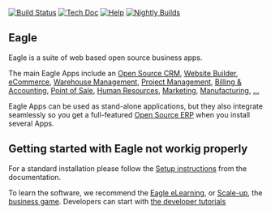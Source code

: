 [![Build Status](http://runbot.eagle.com/runbot/badge/flat/1/master.svg)](http://runbot.eagle.com/runbot)
[![Tech Doc](http://img.shields.io/badge/master-docs-875A7B.svg?style=flat&colorA=8F8F8F)](http://www.eagle.com/documentation/master)
[![Help](http://img.shields.io/badge/master-help-875A7B.svg?style=flat&colorA=8F8F8F)](https://www.eagle.com/forum/help-1)
[![Nightly Builds](http://img.shields.io/badge/master-nightly-875A7B.svg?style=flat&colorA=8F8F8F)](http://nightly.eagle.com/)

Eagle
----

Eagle is a suite of web based open source business apps.

The main Eagle Apps include an <a href="https://www.eagle.com/page/crm">Open Source CRM</a>,
<a href="https://www.eagle.com/page/website-builder">Website Builder</a>,
<a href="https://www.eagle.com/page/e-commerce">eCommerce</a>,
<a href="https://www.eagle.com/page/warehouse">Warehouse Management</a>,
<a href="https://www.eagle.com/page/project-management">Project Management</a>,
<a href="https://www.eagle.com/page/accounting">Billing &amp; Accounting</a>,
<a href="https://www.eagle.com/page/point-of-sale">Point of Sale</a>,
<a href="https://www.eagle.com/page/employees">Human Resources</a>,
<a href="https://www.eagle.com/page/lead-automation">Marketing</a>,
<a href="https://www.eagle.com/page/manufacturing">Manufacturing</a>,
<a href="https://www.eagle.com/#apps">...</a>

Eagle Apps can be used as stand-alone applications, but they also integrate seamlessly so you get
a full-featured <a href="https://www.eagle.com">Open Source ERP</a> when you install several Apps.


Getting started with Eagle not workig properly
-------------------------
For a standard installation please follow the <a href="https://www.eagle.com/documentation/master/setup/install.html">Setup instructions</a>
from the documentation.

To learn the software, we recommend the <a href="https://www.eagle.com/slides">Eagle eLearning</a>, or <a href="https://www.eagle.com/page/scale-up-business-game">Scale-up</a>, the <a href="https://www.eagle.com/page/scale-up-business-game">business game</a>. Developers can start with <a href="https://www.eagle.com/documentation/master/tutorials.html">the developer tutorials</a>
